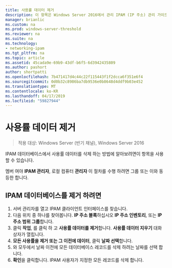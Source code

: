 ```yaml
---
title: 사용률 데이터 제거
description: 이 항목은 Windows Server 2016에서 관리 IPAM (IP 주소) 관리 가이드의 일부입니다.
manager: brianlic
ms.custom: na
ms.prod: windows-server-threshold
ms.reviewer: na
ms.suite: na
ms.technology:
- networking-ipam
ms.tgt_pltfrm: na
ms.topic: article
ms.assetid: 45cada9e-69b9-43df-b6f5-6d3942435809
ms.author: pashort
author: shortpatti
ms.openlocfilehash: 7b471417d4c44c22f115443f1f2dcca6f351e6f4
ms.sourcegitcommit: 0d0b32c8986ba7db9536e0b8648d4ddf9b03e452
ms.translationtype: MT
ms.contentlocale: ko-KR
ms.lasthandoff: 04/17/2019
ms.locfileid: "59827944"
---
```

# <a name="purge-utilization-data"></a>사용률 데이터 제거

>적용 대상: Windows Server (반기 채널), Windows Server 2016

IPAM 데이터베이스에서 사용률 데이터를 삭제 하는 방법에 알아보려면이 항목을 사용할 수 있습니다.  

멤버 여야 **IPAM 관리자**, 로컬 컴퓨터 **관리자** 이 절차를 수행 하려면 그룹 또는 이와 동등한 합니다.

## <a name="to-purge-the-ipam-database"></a>IPAM 데이터베이스를 제거 하려면  
1. 서버 관리자를 열고 IPAM 클라이언트 인터페이스를 찾습니다.
2. 다음 위치 중 하나를 찾아봅니다. **IP 주소 블록**하십시오 **IP 주소 인벤토리**, 또는 **IP 주소 범위 그룹**합니다.  
3. 클릭 **작업**, 를 클릭 하 고 **사용률 데이터를 제거**합니다. **사용률 데이터 지우기** 대화 상자가 열립니다.
4. **모든 사용률을 제거 또는 그 이전에 데이터**, 클릭 **날짜 선택**합니다.
5. 와 모두에서 날짜 이전에 모든 데이터베이스 레코드를 삭제 하려는 날짜를 선택 합니다.
6. **확인**을 클릭합니다. IPAM 사용자가 지정한 모든 레코드를 삭제 합니다.
